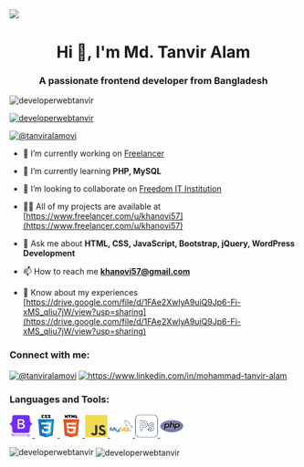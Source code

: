 <img src="https://media.licdn.com/dms/image/v2/D5616AQHIAGrGTx9mog/profile-displaybackgroundimage-shrink_350_1400/B56ZUxrJjJGoAY-/0/1740295154248?e=1746057600&v=beta&t=QaBnrhj59wFf2t5SWrt3FucQ0lMRuy5n5Moa2I9oj-I](https://media.licdn.com/dms/image/v2/D5616AQHIAGrGTx9mog/profile-displaybackgroundimage-shrink_350_1400/B56ZUxrJjJGoAY-/0/1740295154248?e=1762387200&v=beta&t=o9ClCiV8PGThDAS8rKOVtZuHA7aCMPbpzejEX-82onY)](https://media.licdn.com/dms/image/v2/D5616AQHIAGrGTx9mog/profile-displaybackgroundimage-shrink_350_1400/B56ZUxrJjJGoAY-/0/1740295154248?e=1762387200&v=beta&t=o9ClCiV8PGThDAS8rKOVtZuHA7aCMPbpzejEX-82onY](https://media.licdn.com/dms/image/v2/D5616AQHIAGrGTx9mog/profile-displaybackgroundimage-shrink_350_1400/B56ZUxrJjJGoAY-/0/1740295154248?e=1762387200&v=beta&t=o9ClCiV8PGThDAS8rKOVtZuHA7aCMPbpzejEX-82onY">

<h1 align="center">Hi 👋, I'm Md. Tanvir Alam</h1>
<h3 align="center">A passionate frontend developer from Bangladesh</h3>

<p align="left"> <img src="https://komarev.com/ghpvc/?username=developerwebtanvir&label=Profile%20views&color=0e75b6&style=flat" alt="developerwebtanvir" /> </p>

<p align="left"> <a href="https://github.com/ryo-ma/github-profile-trophy"><img src="https://github-profile-trophy.vercel.app/?username=developerwebtanvir" alt="developerwebtanvir" /></a> </p>

<p align="left"> <a href="https://twitter.com/@tanviralamovi" target="blank"><img src="https://img.shields.io/twitter/follow/@tanviralamovi?logo=twitter&style=for-the-badge" alt="@tanviralamovi" /></a> </p>

- 🔭 I’m currently working on [Freelancer](https://www.freelancer.com/u/khanovi57)

- 🌱 I’m currently learning **PHP, MySQL**

- 👯 I’m looking to collaborate on [Freedom IT Institution](https://freedomitinstitutions.com/)

- 👨‍💻 All of my projects are available at [https://www.freelancer.com/u/khanovi57](https://www.freelancer.com/u/khanovi57)

- 💬 Ask me about **HTML, CSS, JavaScript, Bootstrap, jQuery, WordPress Development**

- 📫 How to reach me **khanovi57@gmail.com**

- 📄 Know about my experiences [https://drive.google.com/file/d/1FAe2XwlyA9uiQ9Jp6-Fi-xMS_qIiu7jW/view?usp=sharing](https://drive.google.com/file/d/1FAe2XwlyA9uiQ9Jp6-Fi-xMS_qIiu7jW/view?usp=sharing)

<h3 align="left">Connect with me:</h3>
<p align="left">
<a href="https://twitter.com/@tanviralamovi" target="blank"><img align="center" src="https://raw.githubusercontent.com/rahuldkjain/github-profile-readme-generator/master/src/images/icons/Social/twitter.svg" alt="@tanviralamovi" height="30" width="40" /></a>
<a href="https://linkedin.com/in/https://www.linkedin.com/in/mohammad-tanvir-alam" target="blank"><img align="center" src="https://raw.githubusercontent.com/rahuldkjain/github-profile-readme-generator/master/src/images/icons/Social/linked-in-alt.svg" alt="https://www.linkedin.com/in/mohammad-tanvir-alam" height="30" width="40" /></a>
</p>

<h3 align="left">Languages and Tools:</h3>
<p align="left"> <a href="https://getbootstrap.com" target="_blank" rel="noreferrer"> <img src="https://raw.githubusercontent.com/devicons/devicon/master/icons/bootstrap/bootstrap-plain-wordmark.svg" alt="bootstrap" width="40" height="40"/> </a> <a href="https://www.w3schools.com/css/" target="_blank" rel="noreferrer"> <img src="https://raw.githubusercontent.com/devicons/devicon/master/icons/css3/css3-original-wordmark.svg" alt="css3" width="40" height="40"/> </a> <a href="https://www.w3.org/html/" target="_blank" rel="noreferrer"> <img src="https://raw.githubusercontent.com/devicons/devicon/master/icons/html5/html5-original-wordmark.svg" alt="html5" width="40" height="40"/> </a> <a href="https://developer.mozilla.org/en-US/docs/Web/JavaScript" target="_blank" rel="noreferrer"> <img src="https://raw.githubusercontent.com/devicons/devicon/master/icons/javascript/javascript-original.svg" alt="javascript" width="40" height="40"/> </a> <a href="https://www.mysql.com/" target="_blank" rel="noreferrer"> <img src="https://raw.githubusercontent.com/devicons/devicon/master/icons/mysql/mysql-original-wordmark.svg" alt="mysql" width="40" height="40"/> </a> <a href="https://www.photoshop.com/en" target="_blank" rel="noreferrer"> <img src="https://raw.githubusercontent.com/devicons/devicon/master/icons/photoshop/photoshop-line.svg" alt="photoshop" width="40" height="40"/> </a> <a href="https://www.php.net" target="_blank" rel="noreferrer"> <img src="https://raw.githubusercontent.com/devicons/devicon/master/icons/php/php-original.svg" alt="php" width="40" height="40"/> </a> </p>

<p><img align="left" src="https://github-readme-stats.vercel.app/api/top-langs?username=developerwebtanvir&show_icons=true&locale=en&layout=compact" alt="developerwebtanvir" /></p>

<p>&nbsp;<img align="center" src="https://github-readme-stats.vercel.app/api?username=developerwebtanvir&show_icons=true&locale=en" alt="developerwebtanvir" /></p>
